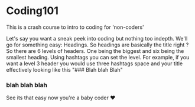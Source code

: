 # Coding101
This is a crash course to intro to coding for 'non-coders'

Let's say you want a sneak peek into coding but nothing too indepth. 
We'll go for something easy: Headings.
So headings are basically the title right ? So there are 6 levels of headers.
One being the biggest and six being the smallest heading. 
Using hashtags you can set the level. 
For example, if you want a level 3 header you would use three hashtags space and your title 
effectively looking like this "### Blah blah Blah"

### blah blah blah 

See its that easy now you're a baby coder :heart: